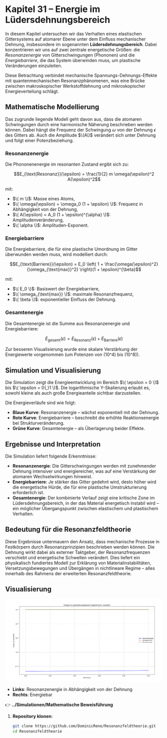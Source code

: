 # Kapitel 31 – Energie im Lüdersdehnungsbereich

In diesem Kapitel untersuchen wir das Verhalten eines elastischen Gittersystems auf atomarer Ebene unter dem Einfluss mechanischer Dehnung, insbesondere im sogenannten **Lüdersdehnungsbereich**. Dabei konzentrieren wir uns auf zwei zentrale energetische Größen: die *Resonanzenergie* von Gitterschwingungen (Phononen) und die *Energiebarriere*, die das System überwinden muss, um plastische Veränderungen einzuleiten.

Diese Betrachtung verbindet mechanische Spannungs-Dehnungs-Effekte mit quantenmechanischen Resonanzphänomenen, was eine Brücke zwischen makroskopischer Werkstoffdehnung und mikroskopischer Energieverteilung schlägt.

## Mathematische Modellierung

Das zugrunde liegende Modell geht davon aus, dass die atomaren Schwingungen durch eine harmonische Näherung beschrieben werden können. Dabei hängt die Frequenz der Schwingung $\omega$ von der Dehnung $\epsilon$ des Gitters ab. Auch die Amplitude $\(A\)$ verändert sich unter Dehnung und folgt einer Potenzbeziehung.

### Resonanzenergie

Die Phononenenergie im resonanten Zustand ergibt sich zu:


$$E_{\text{Resonanz}}(\epsilon) = \frac{1}{2} m \omega(\epsilon)^2 A(\epsilon)^2$$

mit:

- $\( m \)$: Masse eines Atoms,
- $\( \omega(\epsilon) = \omega_0 (1 + \epsilon) \)$: Frequenz in Abhängigkeit von der Dehnung,
- $\( A(\epsilon) = A_0 (1 + \epsilon)^{\alpha} \)$: Amplitudenveränderung,
- $\( \alpha \)$: Amplituden-Exponent.

### Energiebarriere

Die Energiebarriere, die für eine plastische Umordnung im Gitter überwunden werden muss, wird modelliert durch:


$$E_{\text{Barriere}}(\epsilon) = E_0 \left( 1 + \frac{\omega(\epsilon)^2}{\omega_{\text{max}}^2} \right)(1 + \epsilon)^{\beta}$$

mit:

- $\( E_0 \)$: Basiswert der Energiebarriere,
- $\( \omega_{\text{max}} \)$: maximale Resonanzfrequenz,
- $\( \beta \)$: exponentieller Einfluss der Dehnung.

### Gesamtenergie

Die Gesamtenergie ist die Summe aus Resonanzenergie und Energiebarriere:

$$E_{\text{gesamt}}(\epsilon) = E_{\text{Resonanz}}(\epsilon) + E_{\text{Barriere}}(\epsilon)$$

Zur besseren Visualisierung wurde eine skalare Verstärkung der Energiewerte vorgenommen (um Potenzen von \(10^4\) bis \(10^8\)).

## Simulation und Visualisierung

Die Simulation zeigt die Energieentwicklung im Bereich $\( \epsilon = 0 \)$ bis $\( \epsilon = 0{,}1 \)$. Die logarithmische Y-Skalierung erlaubt es, sowohl kleine als auch große Energieanteile sichtbar darzustellen.

Die Energieverläufe sind wie folgt:

- **Blaue Kurve**: Resonanzenergie – wächst exponentiell mit der Dehnung.
- **Rote Kurve**: Energiebarriere – beschreibt die erhöhte Reaktionsenergie bei Strukturveränderung.
- **Grüne Kurve**: Gesamtenergie – als Überlagerung beider Effekte.

## Ergebnisse und Interpretation

Die Simulation liefert folgende Erkenntnisse:

- **Resonanzenergie**: Die Gitterschwingungen werden mit zunehmender Dehnung intensiver und energiereicher, was auf eine Verstärkung der atomaren Wechselwirkungen hinweist.
- **Energiebarriere**: Je stärker das Gitter gedehnt wird, desto höher wird die energetische Hürde, die für eine plastische Umstrukturierung erforderlich ist.
- **Gesamtenergie**: Der kombinierte Verlauf zeigt eine kritische Zone im Lüdersdehnungsbereich, in der das Material energetisch instabil wird – ein möglicher Übergangspunkt zwischen elastischem und plastischem Verhalten.

## Bedeutung für die Resonanzfeldtheorie

Diese Ergebnisse untermauern den Ansatz, dass mechanische Prozesse in Festkörpern durch Resonanzprinzipien beschrieben werden können. Die Dehnung wirkt dabei als externer Taktgeber, der Resonanzfrequenzen verschiebt und energetische Schwellen verändert. Dies liefert ein physikalisch fundiertes Modell zur Erklärung von Materialinstabilitäten, Versetzungsbewegungen und Übergängen in nichtlineare Regime – alles innerhalb des Rahmens der erweiterten Resonanzfeldtheorie.

## Visualisierung

![Energie im Lüdersdehnungsbereich](Bilder/Simulation017.png)

- **Links**: Resonanzenergie in Abhängigkeit von der Dehnung  
- **Rechts**: Energiebar

👉 **../Simulationen/Mathematische Beweisführung**

1. **Repository klonen**:  
   ```bash
   git clone https://github.com/DominicRene/Resonanzfeldtheorie.git
   cd Resonanzfeldtheorie
